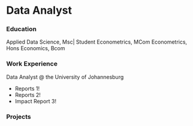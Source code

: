 # Data Analyst


### Education
Applied Data Science, Msc| Student
Econometrics, MCom
Econometrics, Hons
Economics, Bcom

### Work Experience
Data Analyst @ the University of Johannesburg
- Reports 1!
- Reports 2!
- Impact Report 3!

### Projects 

